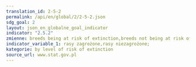 ```yaml
---
translation_id: 2-5-2
permalink: /api/en/global/2/2-5-2.json
sdg_goal: 2
layout: json_en_globalne_goal_indicator
indicator: "2.5.2"
zmienne: breeds being at risk of extinction,breeds not being at risk of extinction
indicator_variable_1: rasy zagrożone,rasy niezagrożone;
kategorie: by level of risk of extinction
source_url: www.stat.gov.pl
---
```

